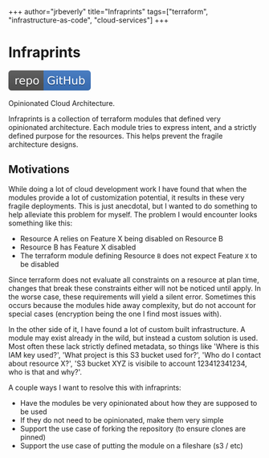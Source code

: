 +++
author="jrbeverly"
title="Infraprints"
tags=["terraform", "infrastructure-as-code", "cloud-services"]
+++
# Infraprints
[![Repo on GitHub](/img/github.svg)](https://github.com/infraprints)

Opinionated Cloud Architecture.

Infraprints is a collection of terraform modules that defined very opinionated architecture. Each module tries to express intent, and a strictly defined purpose for the resources. This helps prevent the fragile architecture designs.

## Motivations

While doing a lot of cloud development work I have found that when the modules provide a lot of customization potential, it results in these very fragile deployments. This is just anecdotal, but I wanted to do something to help alleviate this problem for myself. The problem I would encounter looks something like this:

- Resource A relies on Feature X being disabled on Resource B
- Resource B has Feature X disabled
- The terraform module defining Resource `B` does not expect Feature `X` to be disabled

Since terraform does not evaluate all constraints on a resource at plan time, changes that break these constraints either will not be noticed until apply. In the worse case, these requirements will yield a silent error. Sometimes this occurs because the modules hide away complexity, but do not account for special cases (encryption being the one I find most issues with).

In the other side of it, I have found a lot of custom built infrastructure. A module may exist already in the wild, but instead a custom solution is used. Most often these lack strictly defined metadata, so things like 'Where is this IAM key used?', 'What project is this S3 bucket used for?', 'Who do I contact about resource X?', 'S3 bucket XYZ is visibile to account 123412341234, who is that and why?'.

A couple ways I want to resolve this with infraprints:

- Have the modules be very opinionated about how they are supposed to be used
- If they do not need to be opinionated, make them very simple
- Support the use case of forking the repository (to ensure clones are pinned)
- Support the use case of putting the module on a fileshare (s3 / etc)